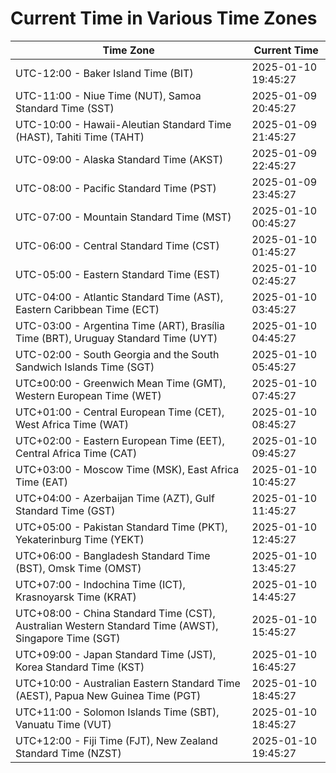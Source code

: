 # Current Time in Various Time Zones

| Time Zone | Current Time |
|-----------|--------------|
| UTC-12:00 - Baker Island Time (BIT) | 2025-01-10 19:45:27 |
| UTC-11:00 - Niue Time (NUT), Samoa Standard Time (SST) | 2025-01-09 20:45:27 |
| UTC-10:00 - Hawaii-Aleutian Standard Time (HAST), Tahiti Time (TAHT) | 2025-01-09 21:45:27 |
| UTC-09:00 - Alaska Standard Time (AKST) | 2025-01-09 22:45:27 |
| UTC-08:00 - Pacific Standard Time (PST) | 2025-01-09 23:45:27 |
| UTC-07:00 - Mountain Standard Time (MST) | 2025-01-10 00:45:27 |
| UTC-06:00 - Central Standard Time (CST) | 2025-01-10 01:45:27 |
| UTC-05:00 - Eastern Standard Time (EST) | 2025-01-10 02:45:27 |
| UTC-04:00 - Atlantic Standard Time (AST), Eastern Caribbean Time (ECT) | 2025-01-10 03:45:27 |
| UTC-03:00 - Argentina Time (ART), Brasília Time (BRT), Uruguay Standard Time (UYT) | 2025-01-10 04:45:27 |
| UTC-02:00 - South Georgia and the South Sandwich Islands Time (SGT) | 2025-01-10 05:45:27 |
| UTC±00:00 - Greenwich Mean Time (GMT), Western European Time (WET) | 2025-01-10 07:45:27 |
| UTC+01:00 - Central European Time (CET), West Africa Time (WAT) | 2025-01-10 08:45:27 |
| UTC+02:00 - Eastern European Time (EET), Central Africa Time (CAT) | 2025-01-10 09:45:27 |
| UTC+03:00 - Moscow Time (MSK), East Africa Time (EAT) | 2025-01-10 10:45:27 |
| UTC+04:00 - Azerbaijan Time (AZT), Gulf Standard Time (GST) | 2025-01-10 11:45:27 |
| UTC+05:00 - Pakistan Standard Time (PKT), Yekaterinburg Time (YEKT) | 2025-01-10 12:45:27 |
| UTC+06:00 - Bangladesh Standard Time (BST), Omsk Time (OMST) | 2025-01-10 13:45:27 |
| UTC+07:00 - Indochina Time (ICT), Krasnoyarsk Time (KRAT) | 2025-01-10 14:45:27 |
| UTC+08:00 - China Standard Time (CST), Australian Western Standard Time (AWST), Singapore Time (SGT) | 2025-01-10 15:45:27 |
| UTC+09:00 - Japan Standard Time (JST), Korea Standard Time (KST) | 2025-01-10 16:45:27 |
| UTC+10:00 - Australian Eastern Standard Time (AEST), Papua New Guinea Time (PGT) | 2025-01-10 18:45:27 |
| UTC+11:00 - Solomon Islands Time (SBT), Vanuatu Time (VUT) | 2025-01-10 18:45:27 |
| UTC+12:00 - Fiji Time (FJT), New Zealand Standard Time (NZST) | 2025-01-10 19:45:27 |
